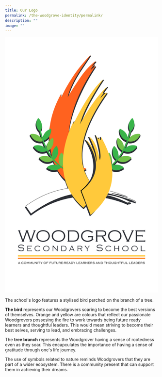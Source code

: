 ```yaml
---
title: Our Logo
permalink: /the-woodgrove-identity/permalink/
description: ""
image: ""
---
```

![](/images/WGS%20LOGO_002_high%20res_removed_background_PNG%20(2).png)

The school's logo features a stylised bird perched on the branch of a tree.

**The bird** represents our Woodgrovers soaring to become the best versions of themselves. Orange and yellow are colours that  reflect our passionate Woodgrovers possesing the fire to work towards being future ready learners and thoughtful leaders. This would mean striving to become their best selves, serving to lead, and embracing challenges. 

The **tree branch** represents the Woodgrover having a sense of rootedness even as they soar. This encapculates the importance of having a sense of gratitude through one's life journey.

The use of symbols related to nature reminds Woodgrovers that they are part of a wider ecosystem. There is a community present that can support them in achieving their dreams.